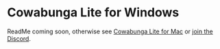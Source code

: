 # Cowabunga Lite for Windows

ReadMe coming soon, otherwise see [Cowabunga Lite for Mac](https://github.com/leminlimez/CowabungaLite) or [join the Discord](https://discord.gg/Cowabunga).
